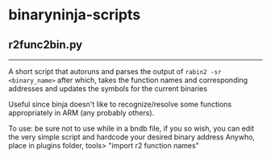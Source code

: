 # binaryninja-scripts
## r2func2bin.py
---

A short script that autoruns and parses the output of `rabin2 -sr <binary_name>` 
after which, takes the function names and corresponding addresses and updates the
symbols for the current binaries

Useful since binja doesn't like to recognize/resolve some functions appropriately in ARM
(any probably others). 

To use: be sure not to use while in a bndb file, if you so wish, you can edit the very simple
script and hardcode your desired binary address
Anywho, place in plugins folder, tools> "import r2 function names"
